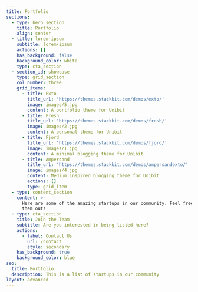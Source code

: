 ```yaml
---
title: Portfolio
sections:
  - type: hero_section
    title: Portfolio
    align: center
  - title: lorem-ipsum
    subtitle: lorem-ipsum
    actions: []
    has_background: false
    background_color: white
    type: cta_section
  - section_id: showcase
    type: grid_section
    col_number: three
    grid_items:
      - title: Exto
        title_url: 'https://themes.stackbit.com/demos/exto/'
        image: images/5.jpg
        content: A portfolio theme for Unibit
      - title: Fresh
        title_url: 'https://themes.stackbit.com/demos/fresh/'
        image: images/2.jpg
        content: A personal theme for Unibit
      - title: Fjord
        title_url: 'https://themes.stackbit.com/demos/fjord/'
        image: images/1.jpg
        content: A minimal blogging theme for Unibit
      - title: Ampersand
        title_url: 'https://themes.stackbit.com/demos/ampersandexto/'
        image: images/4.jpg
        content: Medium inspired blogging theme for Unibit
        actions: []
        type: grid_item
  - type: content_section
    content: >-
      Here are some of the amazing startups in our community. Feel free to check
      them out!
  - type: cta_section
    title: Join the Team
    subtitle: Are you interested in being listed here?
    actions:
      - label: Contact Us
        url: /contact
        style: secondary
    has_background: true
    background_color: blue
seo:
  title: Portfolio
  description: This is a list of startups in our community
layout: advanced
---
```

